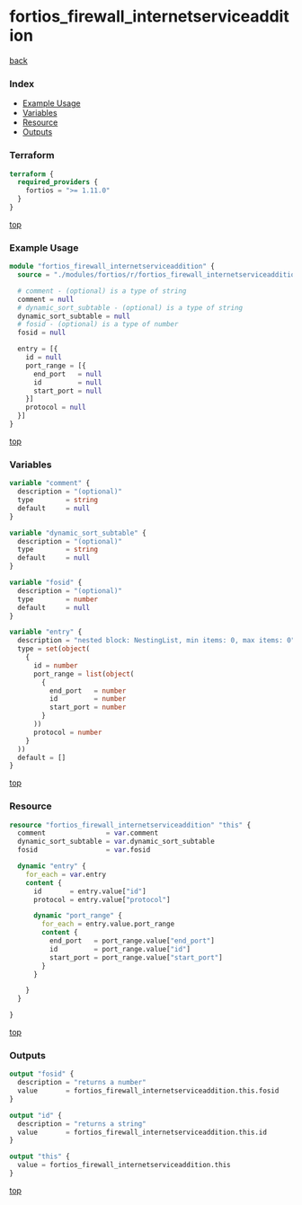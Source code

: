 # fortios_firewall_internetserviceaddition

[back](../fortios.md)

### Index

- [Example Usage](#example-usage)
- [Variables](#variables)
- [Resource](#resource)
- [Outputs](#outputs)

### Terraform

```terraform
terraform {
  required_providers {
    fortios = ">= 1.11.0"
  }
}
```

[top](#index)

### Example Usage

```terraform
module "fortios_firewall_internetserviceaddition" {
  source = "./modules/fortios/r/fortios_firewall_internetserviceaddition"

  # comment - (optional) is a type of string
  comment = null
  # dynamic_sort_subtable - (optional) is a type of string
  dynamic_sort_subtable = null
  # fosid - (optional) is a type of number
  fosid = null

  entry = [{
    id = null
    port_range = [{
      end_port   = null
      id         = null
      start_port = null
    }]
    protocol = null
  }]
}
```

[top](#index)

### Variables

```terraform
variable "comment" {
  description = "(optional)"
  type        = string
  default     = null
}

variable "dynamic_sort_subtable" {
  description = "(optional)"
  type        = string
  default     = null
}

variable "fosid" {
  description = "(optional)"
  type        = number
  default     = null
}

variable "entry" {
  description = "nested block: NestingList, min items: 0, max items: 0"
  type = set(object(
    {
      id = number
      port_range = list(object(
        {
          end_port   = number
          id         = number
          start_port = number
        }
      ))
      protocol = number
    }
  ))
  default = []
}
```

[top](#index)

### Resource

```terraform
resource "fortios_firewall_internetserviceaddition" "this" {
  comment               = var.comment
  dynamic_sort_subtable = var.dynamic_sort_subtable
  fosid                 = var.fosid

  dynamic "entry" {
    for_each = var.entry
    content {
      id       = entry.value["id"]
      protocol = entry.value["protocol"]

      dynamic "port_range" {
        for_each = entry.value.port_range
        content {
          end_port   = port_range.value["end_port"]
          id         = port_range.value["id"]
          start_port = port_range.value["start_port"]
        }
      }

    }
  }

}
```

[top](#index)

### Outputs

```terraform
output "fosid" {
  description = "returns a number"
  value       = fortios_firewall_internetserviceaddition.this.fosid
}

output "id" {
  description = "returns a string"
  value       = fortios_firewall_internetserviceaddition.this.id
}

output "this" {
  value = fortios_firewall_internetserviceaddition.this
}
```

[top](#index)